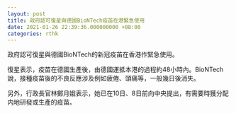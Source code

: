 ```yaml
---
layout: post
title: 政府認可復星與德國BioNTech疫苖在港緊急使用
date: 2021-01-26 22:39:36.000000000 +08:00
categories: rthk
---
```


政府認可復星與德國BioNTech的新冠疫苖在香港作緊急使用。

復星表示，疫苗在德國生產後，由德國運抵本港的過程約48小時內。BioNTech說，接種疫苗後的不良反應涉及例如疲倦、頭痛等，一般幾日後消失。

另外，行政長官林鄭月娥表示，她已在10日、8日前向中央提出，有需要時獲分配内地研發或生產的疫苗。

